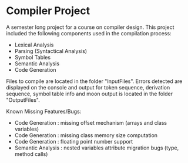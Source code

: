 # Compiler Project 
A semester long project for a course on compiler design. This project included the following components used in
the compilation process:

  * Lexical Analysis
  * Parsing (Syntactical Analysis)
  * Symbol Tables 
  * Semantic Analysis
  * Code Generation

Files to compile are located in the folder "InputFiles". Errors detected are displayed on the console and output
for token sequence, derivation sequence, symbol table info and moon output is located in the folder "OutputFiles".

Known Missing Features/Bugs:
  * Code Generation : missing offset mechanism (arrays and class variables)
  * Code Generation : missing class memory size computation 
  * Code Generation : floating point number support
  * Semantic Analysis : nested variables attribute migration bugs (type, method calls)
